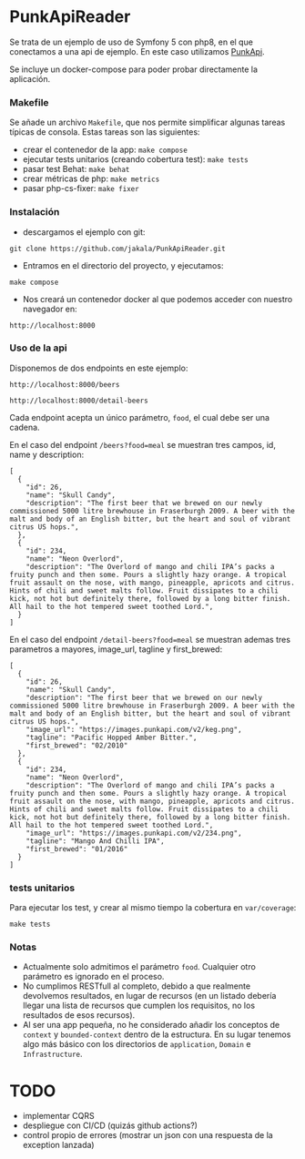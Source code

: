 # PunkApiReader
Se trata de un ejemplo de uso de Symfony 5 con php8, en el que conectamos a
una api de ejemplo. En este caso utilizamos [PunkApi](https://punkapi.com/).

Se incluye un docker-compose para poder probar directamente la aplicación. 

### Makefile

Se añade un archivo `Makefile`, que nos permite simplificar algunas tareas típicas de consola.
Estas tareas son las siguientes:

- crear el contenedor de la app: `make compose`
- ejecutar tests unitarios (creando cobertura test): `make tests`  
- pasar test Behat: `make behat`
- crear métricas de php: `make metrics`
- pasar php-cs-fixer: `make fixer`


### Instalación
- descargamos el ejemplo con git:
```
git clone https://github.com/jakala/PunkApiReader.git
```
- Entramos en el directorio del proyecto, y ejecutamos:
```
make compose
```
- Nos creará un contenedor docker al que podemos acceder con nuestro navegador en:
```
http://localhost:8000
```

### Uso de la api
Disponemos de dos endpoints en este ejemplo:
```
http://localhost:8000/beers

http://localhost:8000/detail-beers
```

Cada endpoint acepta un único parámetro, `food`, el cual debe ser una cadena. 

En el caso del endpoint `/beers?food=meal` se muestran tres campos, id, name y description:
```
[
  {
    "id": 26,
    "name": "Skull Candy",
    "description": "The first beer that we brewed on our newly commissioned 5000 litre brewhouse in Fraserburgh 2009. A beer with the malt and body of an English bitter, but the heart and soul of vibrant citrus US hops.",
  },
  {
    "id": 234,
    "name": "Neon Overlord",
    "description": "The Overlord of mango and chili IPA’s packs a fruity punch and then some. Pours a slightly hazy orange. A tropical fruit assault on the nose, with mango, pineapple, apricots and citrus. Hints of chili and sweet malts follow. Fruit dissipates to a chili kick, not hot but definitely there, followed by a long bitter finish. All hail to the hot tempered sweet toothed Lord.",
  }
]
```

En el caso del endpoint `/detail-beers?food=meal` se muestran ademas tres parametros a mayores, image_url, tagline y first_brewed:
```
[
  {
    "id": 26,
    "name": "Skull Candy",
    "description": "The first beer that we brewed on our newly commissioned 5000 litre brewhouse in Fraserburgh 2009. A beer with the malt and body of an English bitter, but the heart and soul of vibrant citrus US hops.",
    "image_url": "https://images.punkapi.com/v2/keg.png",
    "tagline": "Pacific Hopped Amber Bitter.",
    "first_brewed": "02/2010"
  },
  {
    "id": 234,
    "name": "Neon Overlord",
    "description": "The Overlord of mango and chili IPA’s packs a fruity punch and then some. Pours a slightly hazy orange. A tropical fruit assault on the nose, with mango, pineapple, apricots and citrus. Hints of chili and sweet malts follow. Fruit dissipates to a chili kick, not hot but definitely there, followed by a long bitter finish. All hail to the hot tempered sweet toothed Lord.",
    "image_url": "https://images.punkapi.com/v2/234.png",
    "tagline": "Mango And Chilli IPA",
    "first_brewed": "01/2016"
  }
]
```
### tests unitarios
Para ejecutar los test, y crear al mismo tiempo la cobertura en `var/coverage`:
```
make tests
```

### Notas
- Actualmente solo admitimos el parámetro `food`. Cualquier otro parámetro es ignorado en el proceso.
- No cumplimos RESTfull al completo, debido a que realmente devolvemos resultados, en lugar de 
recursos (en un listado debería llegar una lista de recursos que cumplen los requisitos, no los
resultados de esos recursos).
- Al ser una app pequeña, no he considerado añadir los conceptos de `context` y `bounded-context` 
dentro de la estructura. En su lugar tenemos algo más básico con los directorios de `application`, 
`Domain` e `Infrastructure`.

# TODO
- implementar CQRS
- despliegue con CI/CD (quizás github actions?)
- control propio de errores (mostrar un json con una respuesta de la exception lanzada)